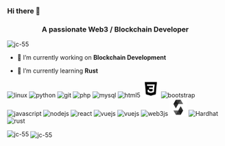 ### Hi there 👋

<h3 align="center">A passionate Web3 / Blockchain Developer</h3>

<p align="left"> <img src="https://komarev.com/ghpvc/?username=jc-55" alt="jc-55" /> </p>

- 🔭 I’m currently working on **Blockchain Development**

- 🌱 I’m currently learning **Rust**

<p align="left">
<img src="https://www.vectorlogo.zone/logos/linux/linux-icon.svg" alt="linux" width="40" height="40"/>  
<img src="https://raw.githubusercontent.com/abranhe/programming-languages-logos/master/src/python/python.svg" alt="python" width="40" height="40"/> 
<img src="https://www.vectorlogo.zone/logos/git-scm/git-scm-icon.svg" alt="git" width="40" height="40"/> 
<img src="https://raw.githubusercontent.com/manuelbieh/logo-file-icons/master/icons/php2.svg" alt="php" width="40" height="40"/> 
<img src="https://www.vectorlogo.zone/logos/mysql/mysql-official.svg" alt="mysql" width="40" height="40"/>   
<img src="https://www.vectorlogo.zone/logos/w3_html5/w3_html5-icon.svg" alt="html5" width="40" height="40"/> 
<img src="https://github.com/vorillaz/devicons/blob/master/!SVG/css3.svg" alt="css3" width="40" height="40"/> 
<img src="https://www.vectorlogo.zone/logos/getbootstrap/getbootstrap-icon.svg" alt="bootstrap" width="40" height="40"/> 
<img src="https://github.com/shgysk8zer0/logos/blob/master/javascript.svg" alt="javascript" width="40" height="40"/> 
<img src="https://www.vectorlogo.zone/logos/nodejs/nodejs-icon.svg" alt="nodejs" width="40" height="40"/> 
<img src="https://www.vectorlogo.zone/logos/reactjs/reactjs-icon.svg" alt="react" width="40" height="40"/>
<img src="https://www.vectorlogo.zone/logos/vuejs/vuejs-icon.svg" alt="vuejs" width="40" height="40"/>
<img src="https://raw.githubusercontent.com/file-icons/icons/master/svg/NextJS.svg" alt="vuejs" width="40" height="40"/>
<img src="https://raw.githubusercontent.com/gilbarbara/logos/master/logos/web3js.svg" alt="web3js" width="40" height="40"/> 
<img src="https://raw.githubusercontent.com/vscode-icons/vscode-icons/master/icons/file_type_light_solidity.svg" alt="solidity" width="40" height="40"/>
<img src="https://raw.githubusercontent.com/gilbarbara/logos/master/logos/hardhat-icon.svg" alt="Hardhat" width="40" height="40"/>
<img src="https://raw.githubusercontent.com/uiwjs/file-icons/master/icon/rust.svg" alt="rust" width="40" height="40"/>
</p><p><img align="left" src="https://github-readme-stats.vercel.app/api/top-langs/?username=jc-55&layout=compact&hide=html" alt="jc-55" /></p>

<p>&nbsp;<img align="center" src="https://github-readme-stats.vercel.app/api?username=jc-55&show_icons=true" alt="jc-55" /></p>

